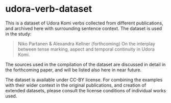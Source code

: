 # udora-verb-dataset

This is a dataset of Udora Komi verbs collected from different publications, and archived here with surrounding sentence context. The dataset is used in the study:

> Niko Partanen & Alexandra Kellner (forthcoming) On the interplay between tense marking, aspect and temporal continuity in Udora Komi.

The sources used in the compilation of the dataset are discussed in detail in the forthcoming paper, and will be listed also here in near future.

The dataset is available under CC-BY license. For combining the examples with their wider context in the original publications, and creation of extended datasets, please consult the license conditions of individual works used. 
